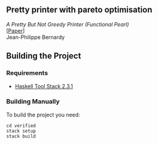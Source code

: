 ## Pretty printer with pareto optimisation
*A Pretty But Not Greedy Printer (Functional Pearl)*
<br />
[[Paper](http://jyp.github.io/pdf/Prettiest.pdf)]
<br />
Jean-Philippe Bernardy

## Building the Project

### Requirements
* [Haskell Tool Stack 2.3.1](https://docs.haskellstack.org/en/stable/README/)

### Building Manually

To build the project you need:
```
cd verified
stack setup
stack build
```
